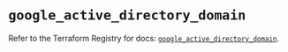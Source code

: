 # `google_active_directory_domain`

Refer to the Terraform Registry for docs: [`google_active_directory_domain`](https://registry.terraform.io/providers/hashicorp/google/5.27.0/docs/resources/active_directory_domain).
